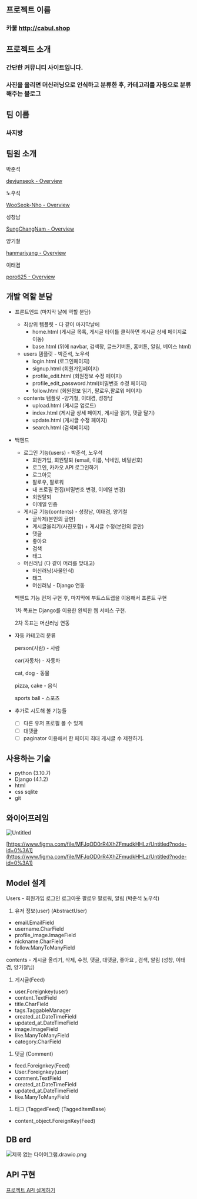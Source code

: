 ## 프로젝트 이름

### 카불  http://cabul.shop

## 프로젝트 소개

### 간단한 커뮤니티 사이트입니다.

### 사진을 올리면 머신러닝으로 인식하고 분류한 후, 카테고리를 자동으로 분류해주는 블로그

## 팀 이름

### 싸지방

## 팀원 소개

박준석 

[devjunseok - Overview](https://github.com/devjunseok)

노우석 

[WooSeok-Nho - Overview](https://github.com/WooSeok-Nho/)

성창남 

[SungChangNam - Overview](https://github.com/SungChangNam)

양기철 

[hanmariyang - Overview](https://github.com/hanmariyang)

이태겸 

[poro625 - Overview](https://github.com/poro625)

## 개발 역할 분담

- 프론트엔드 (마지막 날에 역할 분담)
    - 최상위 템플릿 - 다 같이 마지막날에
        -   home.html (게시글 목록, 게시글 타이틀 클릭하면 게시글 상세 페이지로 이동)
        -   base.html (위에 navbar, 검색창, 글쓰기버튼, 홈버튼, 알림, 베이스 html)
    - users 템플릿 - 박준석, 노우석
        -   login.html (로그인페이지)
        -   signup.html (회원가입페이지)
        -   profile_edit.html (회원정보 수정 페이지)
        -   profile_edit_password.html(비밀번호 수정 페이지)
        -   follow.html (회원정보 읽기, 팔로우,팔로워 페이지)
    - contents 템플릿 -양기철, 이태겸, 성창남
        -   upload.html (게시글 업로드)
        -   index.html (게시글 상세 페이지, 게시글 읽기, 댓글 달기)
        -   update.html (게시글 수정 페이지)
        -   search.html (검색페이지)
- 백엔드
    - 로그인 기능(users) - 박준석, 노우석
        -   회원가입, 회원탈퇴 (email, 이름, 닉네임, 비밀번호)
        -   로그인, 카카오 API 로그인하기
        -   로그아웃
        -   팔로우, 팔로워
        -   내 프로필 편집(비밀번호 변경, 이메일 변경)
        -   회원탈퇴
        -   이메일 인증
    - 게시글 기능(contents) - 성창남, 이태겸, 양기철
        -   글삭제(본인의 글만)
        -   게시글올리기(사진포함) + 게시글 수정(본인의 글만)
        -   댓글
        -   좋아요
        -   검색
        -   태그
    - 머신러닝 (다 같이 머리를 맞대고)
        -   머신러닝(사물인식)
        -   태그
        - 머신러닝 - Django 연동
        
    
    백엔드 기능 먼저 구현 후, 마지막에 부트스트랩을 이용해서 프론트 구현
    
    1차 목표는 Django를 이용한 완벽한 웹 서비스 구현.
    
    2차 목표는 머신러닝 연동
    
- 자동 카테고리 분류
    
    person(사람) - 사람
    
    car(자동차) - 자동차
    
    cat, dog - 동물
    
    pizza, cake - 음식
    
    sports ball - 스포츠
    
- 추가로 시도해 볼 기능들
    - [ ]  다른 유저 프로필 볼 수 있게
    - [ ]  대댓글
    - [ ]  paginator 이용해서 한 페이지 최대 게시글 수 제한하기.

## 사용하는 기술

- python (3.10.7)
- Django (4.1.2)
- html
- css
sqlite
- git

## 와이어프레임

![Untitled](https://s3-us-west-2.amazonaws.com/secure.notion-static.com/3b54f3c3-5b25-4cdb-8a06-ab595096963a/Untitled.png)

[https://www.figma.com/file/MFJqOD0rR4XhZFmudkHHLz/Untitled?node-id=0%3A1](https://www.figma.com/file/MFJqOD0rR4XhZFmudkHHLz/Untitled?node-id=0%3A1)

## Model 설계

Users - 회원가입 로그인 로그아웃 팔로우 팔로워, 알림 (박준석 노우석)

1. 유저 정보(user) (AbstractUser)
- email.EmailField
- username.CharField
- profile_image.ImageField
- nickname.CharField
- follow.ManyToManyField

contents - 게시글 올리기, 삭제, 수정, 댓글, 대댓글, 좋아요 , 검색, 알림 (성창, 이태겸, 양기철님)

1. 게시글(Feed)
- user.Foreignkey(user)
- content.TextField
- title.CharField
- tags.TaggableManager
- created_at.DateTimeField
- updated_at.DateTimeField
- image.ImageField
- like.ManyToManyField
- category.CharField
1. 댓글 (Comment)
- feed.Foreignkey(Feed)
- User.Foreignkey(user)
- comment.TextField
- created_at.DateTimeField
- updated_at.DateTimeField
- like.ManyToManyField
1. 태그 (TaggedFeed) (TaggedItemBase)
- content_object.ForeignKey(Feed)

## DB erd

![제목 없는 다이어그램.drawio.png](https://s3-us-west-2.amazonaws.com/secure.notion-static.com/ab1c96a0-7c9c-4e87-a80c-85fcdc5a909d/%EC%A0%9C%EB%AA%A9_%EC%97%86%EB%8A%94_%EB%8B%A4%EC%9D%B4%EC%96%B4%EA%B7%B8%EB%9E%A8.drawio.png)

## API 구현

[프로젝트 API 설계하기](https://www.notion.so/f9757207d1634617ab738e60bc461449)
